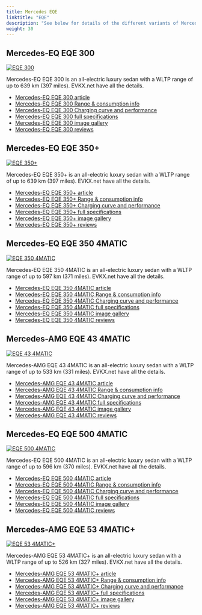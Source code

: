 ```yaml
---
title: Mercedes EQE
linktitle: "EQE"
description: "See below for details of the different variants of Mercedes EQE"
weight: 30
---
```

## Mercedes-EQ EQE 300

<a href="/models/mercedes/eqe/eqe_300/"><img src="https://media.evkx.net/multimedia/models/mercedes/eqe/eqe_300/main_1_st.jpg" class="img-fluid" alt="EQE 300" ></a>

Mercedes-EQ EQE 300 is an all-electric luxury sedan with a WLTP range of up to 639 km (397 miles). EVKX.net have all the details. 

- [Mercedes-EQ EQE 300 article](/models/mercedes/eqe/eqe_300/)
- [Mercedes-EQ EQE 300 Range & consumption info](/models/mercedes/eqe/eqe_300/rangeandconsumption)
- [Mercedes-EQ EQE 300 Charging curve and performance](/models/mercedes/eqe/eqe_300/chargingcurve)
- [Mercedes-EQ EQE 300 full specifications](/models/mercedes/eqe/eqe_300/specifications)
- [Mercedes-EQ EQE 300 image gallery](/models/mercedes/eqe/eqe_300/gallery)
- [Mercedes-EQ EQE 300 reviews](/models/mercedes/eqe/eqe_300/reviews)

## Mercedes-EQ EQE 350+

<a href="/models/mercedes/eqe/eqe_350plus/"><img src="https://media.evkx.net/multimedia/models/mercedes/eqe/eqe_350plus/main_1_st.jpg" class="img-fluid" alt="EQE 350+" ></a>

Mercedes-EQ EQE 350+ is an all-electric luxury sedan with a WLTP range of up to 639 km (397 miles). EVKX.net have all the details. 

- [Mercedes-EQ EQE 350+ article](/models/mercedes/eqe/eqe_350plus/)
- [Mercedes-EQ EQE 350+ Range & consumption info](/models/mercedes/eqe/eqe_350plus/rangeandconsumption)
- [Mercedes-EQ EQE 350+ Charging curve and performance](/models/mercedes/eqe/eqe_350plus/chargingcurve)
- [Mercedes-EQ EQE 350+ full specifications](/models/mercedes/eqe/eqe_350plus/specifications)
- [Mercedes-EQ EQE 350+ image gallery](/models/mercedes/eqe/eqe_350plus/gallery)
- [Mercedes-EQ EQE 350+ reviews](/models/mercedes/eqe/eqe_350plus/reviews)

## Mercedes-EQ EQE 350 4MATIC

<a href="/models/mercedes/eqe/eqe_350_4matic/"><img src="https://media.evkx.net/multimedia/models/mercedes/eqe/eqe_350_4matic/main_1_st.jpg" class="img-fluid" alt="EQE 350 4MATIC" ></a>

Mercedes-EQ EQE 350 4MATIC is an all-electric luxury sedan with a WLTP range of up to 597 km (371 miles). EVKX.net have all the details. 

- [Mercedes-EQ EQE 350 4MATIC article](/models/mercedes/eqe/eqe_350_4matic/)
- [Mercedes-EQ EQE 350 4MATIC Range & consumption info](/models/mercedes/eqe/eqe_350_4matic/rangeandconsumption)
- [Mercedes-EQ EQE 350 4MATIC Charging curve and performance](/models/mercedes/eqe/eqe_350_4matic/chargingcurve)
- [Mercedes-EQ EQE 350 4MATIC full specifications](/models/mercedes/eqe/eqe_350_4matic/specifications)
- [Mercedes-EQ EQE 350 4MATIC image gallery](/models/mercedes/eqe/eqe_350_4matic/gallery)
- [Mercedes-EQ EQE 350 4MATIC reviews](/models/mercedes/eqe/eqe_350_4matic/reviews)

## Mercedes-AMG EQE 43 4MATIC

<a href="/models/mercedes/eqe/eqe_43_4matic/"><img src="https://media.evkx.net/multimedia/models/mercedes/eqe/eqe_43_4matic/main_1_st.jpg" class="img-fluid" alt="EQE 43 4MATIC" ></a>

Mercedes-AMG EQE 43 4MATIC is an all-electric luxury sedan with a WLTP range of up to 533 km (331 miles). EVKX.net have all the details. 

- [Mercedes-AMG EQE 43 4MATIC article](/models/mercedes/eqe/eqe_43_4matic/)
- [Mercedes-AMG EQE 43 4MATIC Range & consumption info](/models/mercedes/eqe/eqe_43_4matic/rangeandconsumption)
- [Mercedes-AMG EQE 43 4MATIC Charging curve and performance](/models/mercedes/eqe/eqe_43_4matic/chargingcurve)
- [Mercedes-AMG EQE 43 4MATIC full specifications](/models/mercedes/eqe/eqe_43_4matic/specifications)
- [Mercedes-AMG EQE 43 4MATIC image gallery](/models/mercedes/eqe/eqe_43_4matic/gallery)
- [Mercedes-AMG EQE 43 4MATIC reviews](/models/mercedes/eqe/eqe_43_4matic/reviews)

## Mercedes-EQ EQE 500 4MATIC

<a href="/models/mercedes/eqe/eqe_500_4matic/"><img src="https://media.evkx.net/multimedia/models/mercedes/eqe/eqe_500_4matic/main_1_st.jpg" class="img-fluid" alt="EQE 500 4MATIC" ></a>

Mercedes-EQ EQE 500 4MATIC is an all-electric luxury sedan with a WLTP range of up to 596 km (370 miles). EVKX.net have all the details. 

- [Mercedes-EQ EQE 500 4MATIC article](/models/mercedes/eqe/eqe_500_4matic/)
- [Mercedes-EQ EQE 500 4MATIC Range & consumption info](/models/mercedes/eqe/eqe_500_4matic/rangeandconsumption)
- [Mercedes-EQ EQE 500 4MATIC Charging curve and performance](/models/mercedes/eqe/eqe_500_4matic/chargingcurve)
- [Mercedes-EQ EQE 500 4MATIC full specifications](/models/mercedes/eqe/eqe_500_4matic/specifications)
- [Mercedes-EQ EQE 500 4MATIC image gallery](/models/mercedes/eqe/eqe_500_4matic/gallery)
- [Mercedes-EQ EQE 500 4MATIC reviews](/models/mercedes/eqe/eqe_500_4matic/reviews)

## Mercedes-AMG EQE 53 4MATIC+

<a href="/models/mercedes/eqe/eqe_53_4maticplus/"><img src="https://media.evkx.net/multimedia/models/mercedes/eqe/eqe_53_4maticplus/main_1_st.jpg" class="img-fluid" alt="EQE 53 4MATIC+" ></a>

Mercedes-AMG EQE 53 4MATIC+ is an all-electric luxury sedan with a WLTP range of up to 526 km (327 miles). EVKX.net have all the details. 

- [Mercedes-AMG EQE 53 4MATIC+ article](/models/mercedes/eqe/eqe_53_4maticplus/)
- [Mercedes-AMG EQE 53 4MATIC+ Range & consumption info](/models/mercedes/eqe/eqe_53_4maticplus/rangeandconsumption)
- [Mercedes-AMG EQE 53 4MATIC+ Charging curve and performance](/models/mercedes/eqe/eqe_53_4maticplus/chargingcurve)
- [Mercedes-AMG EQE 53 4MATIC+ full specifications](/models/mercedes/eqe/eqe_53_4maticplus/specifications)
- [Mercedes-AMG EQE 53 4MATIC+ image gallery](/models/mercedes/eqe/eqe_53_4maticplus/gallery)
- [Mercedes-AMG EQE 53 4MATIC+ reviews](/models/mercedes/eqe/eqe_53_4maticplus/reviews)

